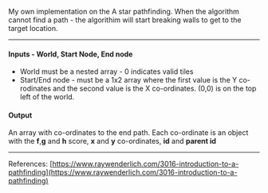 My own implementation on the A star pathfinding. When the algorithm cannot find a path - the algorithim will start breaking walls to get to the target location.

___
#### Inputs - World, Start Node,  End node

 - World must be a nested array - 0 indicates valid tiles
 - Start/End node - must be a 1x2 array where the first value is the Y co-rodinates and the second value is the X co-ordinates. (0,0) is on the top left of the world.

#### Output
An array with co-ordinates to the end path. Each co-ordinate is an object with the **f**,**g** and **h** score, **x** and **y** co-ordinates, **id** and **parent id**

___
References: [https://www.raywenderlich.com/3016-introduction-to-a-pathfinding](https://www.raywenderlich.com/3016-introduction-to-a-pathfinding)
